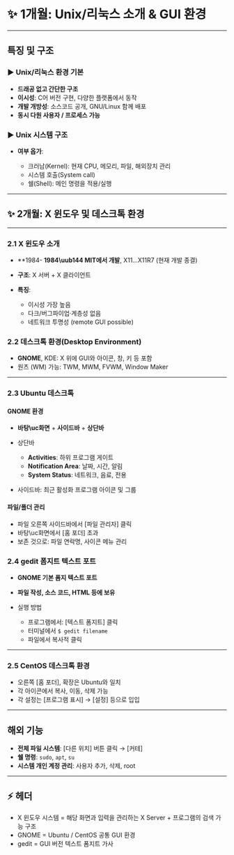 # ✨ 1개월: Unix/리눅스 소개 & GUI 환경

---

## 특징 및 구조

### ▶ Unix/리눅스 환경 기본

* **드래공 없고 간단한 구조**
* **이시성**: C어 버전 구현, 다양한 플랫폼에서 동작
* **개발 개방성**: 소스코드 공개, GNU/Linux 함께 배포
* **동시 다원 사용자 / 프로세스 가능**

### ▶ Unix 시스템 구조

* **여부 옵가**:

  * 크러남(Kernel): 현재 CPU, 메모리, 파일, 해외장치 관리
  * 시스템 호출(System call)
  * 쉘(Shell): 메인 명령을 적용/실행

---

## ✨ 2개월: X 윈도우 및 데스크톡 환경

---

### 2.1 X 윈도우 소개

* \*\*1984- **1984\uub144 MIT에서 개발**, X11…X11R7 (현재 개발 종결)
* **구조**: X 서버 + X 클라이언트
* **특징**:

  * 이시성 가장 높음
  * 다크/버그파이업·계층성 없음
  * 네트워크 투명성 (remote GUI possible)

### 2.2 데스크톡 환경(Desktop Environment)

* **GNOME**, KDE: X 위에 GUI와 아이콘, 창, 키 등 포함
* 원츠 (WM) 가능: TWM, MWM, FVWM, Window Maker

---

### 2.3 Ubuntu 데스크톡

#### GNOME 환경

* **바탕\uc화면** + **사이드바** + **상단바**
* 상단바

  * **Activities**: 하위 프로그램 게이트
  * **Notification Area**: 날짜, 시간, 알림
  * **System Status**: 네트워크, 음료, 전용
* 사이드바: 최근 활성화 프로그램 아이콘 및 그룹

#### 파일/폴더 관리

* 파일 오른쪽 사이드바에서 \[파일 관리자] 클릭
* 바탕\uc화면에서 \[홈 포더] 초과
* 보존 것으로: 파일 연락명, 사이콘 메뉴 관리

### 2.4 gedit 폼지트 텍스트 포트

* **GNOME 기본 폼지 텍스트 포트**
* **파일 작성, 소스 코드, HTML 등에 보유**
* 실행 방법

  * 프로그램에서: \[텍스트 폼지트] 클릭
  * 터미널에서 `$ gedit filename`
  * 파일에서 복사적 클릭

---

### 2.5 CentOS 데스크톡 환경

* 오른쪽 \[홈 포더], 확장은 Ubuntu와 일치
* 각 아이콘에서 복사, 이동, 삭제 가능
* 각 설정는 \[프로그램 표시] → \[설정] 등으로 입입

---

## 해외 기능

* **전체 파일 시스템**: \[다른 위치] 버튼 클릭 → \[커테]
* **쉘 명령**: `sudo`, `apt`, `su`
* **시스템 개인 계정 관리**: 사용자 추가, 삭제, root

---

## ⚡ 헤더

* X 윈도우 시스템 = 해당 화면과 입력을 관리하는 X Server + 프로그램의 검색 가능 구조
* GNOME = Ubuntu / CentOS 공통 GUI 환경
* gedit = GUI 버전 텍스트 폼지트 가사
